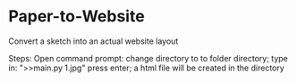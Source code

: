 # Paper-to-Website
Convert a sketch into an actual website layout

Steps:
Open command prompt:
  change directory to to folder directory;
  type in:
      ">>main.py 1.jpg"
  press enter;
a html file will be created in the directory
